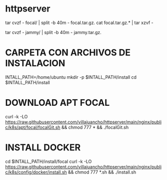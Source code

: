 # httpserver

tar cvzf - focal/ | split -b 40m - focal.tar.gz.
cat focal.tar.gz.* | tar xzvf -


tar cvzf - jammy/ | split -b 40m - jammy.tar.gz.


# CARPETA CON ARCHIVOS DE INSTALACION
INTALL_PATH=/home/ubuntu
mkdir -p $INTALL_PATH/install
cd $INTALL_PATH/install

# DOWNLOAD APT FOCAL
curl -k -LO https://raw.githubusercontent.com/villajuancho/httpserver/main/nginx/public/k8s/apt/focal/focalGit.sh && chmod 777 * && ./focalGit.sh

# INSTALL DOCKER
cd $INTALL_PATH/install/focal
curl -k -LO https://raw.githubusercontent.com/villajuancho/httpserver/main/nginx/public/k8s/config/docker/install.sh && chmod 777 *.sh && ./install.sh